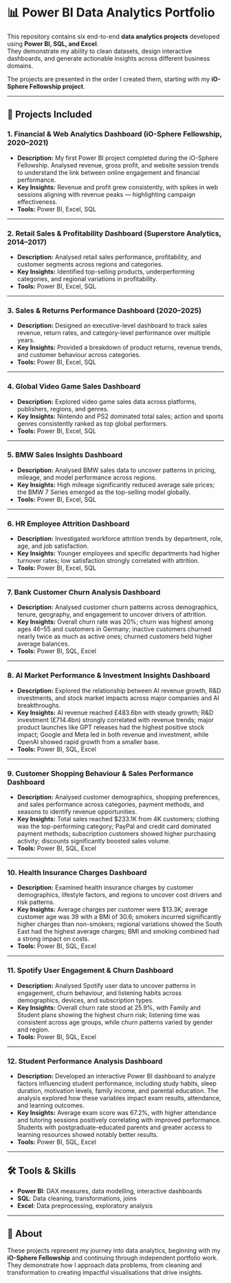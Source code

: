 # 📊 Power BI Data Analytics Portfolio

This repository contains six end-to-end **data analytics projects** developed using **Power BI, SQL, and Excel**.  
They demonstrate my ability to clean datasets, design interactive dashboards, and generate actionable insights across different business domains.  

The projects are presented in the order I created them, starting with my **iO-Sphere Fellowship project**.

---

## 🔹 Projects Included

### 1. Financial & Web Analytics Dashboard (iO-Sphere Fellowship, 2020–2021)
- **Description:** My first Power BI project completed during the iO-Sphere Fellowship. Analysed revenue, gross profit, and website session trends to understand the link between online engagement and financial performance.  
- **Key Insights:** Revenue and profit grew consistently, with spikes in web sessions aligning with revenue peaks — highlighting campaign effectiveness.  
- **Tools:** Power BI, Excel, SQL  

---

### 2. Retail Sales & Profitability Dashboard (Superstore Analytics, 2014–2017)
- **Description:** Analysed retail sales performance, profitability, and customer segments across regions and categories.  
- **Key Insights:** Identified top-selling products, underperforming categories, and regional variations in profitability.  
- **Tools:** Power BI, Excel, SQL  

---

### 3. Sales & Returns Performance Dashboard (2020–2025)
- **Description:** Designed an executive-level dashboard to track sales revenue, return rates, and category-level performance over multiple years.  
- **Key Insights:** Provided a breakdown of product returns, revenue trends, and customer behaviour across categories.  
- **Tools:** Power BI, Excel, SQL  

---
### 4. Global Video Game Sales Dashboard
- **Description:** Explored video game sales data across platforms, publishers, regions, and genres.  
- **Key Insights:** Nintendo and PS2 dominated total sales; action and sports genres consistently ranked as top global performers.  
- **Tools:** Power BI, Excel, SQL  

---

### 5. BMW Sales Insights Dashboard
- **Description:** Analysed BMW sales data to uncover patterns in pricing, mileage, and model performance across regions.  
- **Key Insights:** High mileage significantly reduced average sale prices; the BMW 7 Series emerged as the top-selling model globally.  
- **Tools:** Power BI, Excel, SQL  

---

### 6. HR Employee Attrition Dashboard
- **Description:** Investigated workforce attrition trends by department, role, age, and job satisfaction.  
- **Key Insights:** Younger employees and specific departments had higher turnover rates; low satisfaction strongly correlated with attrition.  
- **Tools:** Power BI, Excel, SQL

---

### 7. Bank Customer Churn Analysis Dashboard
- **Description:** Analysed customer churn patterns across demographics, tenure, geography, and engagement to uncover drivers of attrition.
- **Key Insights:** Overall churn rate was 20%; churn was highest among ages 46–55 and customers in Germany; inactive customers churned nearly twice as much as active ones; churned customers held higher average balances.
- **Tools:** Power BI, SQL, Excel

---

### 8. AI Market Performance & Investment Insights Dashboard
- **Description:** Explored the relationship between AI revenue growth, R&D investments, and stock market impacts across major companies and AI breakthroughs.
- **Key Insights:** AI revenue reached £483.6bn with steady growth; R&D investment (£714.4bn) strongly correlated with revenue trends; major product launches like GPT releases had the highest positive stock impact; Google and Meta led in both revenue and investment, while OpenAI showed rapid growth from a smaller base.
- **Tools:** Power BI, SQL, Excel

---

### 9. Customer Shopping Behaviour & Sales Performance Dashboard
- **Description:** Analysed customer demographics, shopping preferences, and sales performance across categories, payment methods, and seasons to identify revenue opportunities.
- **Key Insights:** Total sales reached $233.1K from 4K customers; clothing was the top-performing category; PayPal and credit card dominated payment methods; subscription customers showed higher purchasing activity; discounts significantly boosted sales volume.
- **Tools:** Power BI, SQL, Excel

---

### 10. Health Insurance Charges Dashboard
- **Description:** Examined health insurance charges by customer demographics, lifestyle factors, and regions to uncover cost drivers and risk patterns.
- **Key Insights:** Average charges per customer were $13.3K; average customer age was 39 with a BMI of 30.6; smokers incurred significantly higher charges than non-smokers; regional variations showed the South East had the highest average charges; BMI and smoking combined had a strong impact on costs.
- **Tools:** Power BI, SQL, Excel

---

### 11. Spotify User Engagement & Churn Dashboard
- **Description:** Analysed Spotify user data to uncover patterns in engagement, churn behaviour, and listening habits across demographics, devices, and subscription types.
- **Key Insights:** Overall churn rate stood at 25.9%, with Family and Student plans showing the highest churn risk; listening time was consistent across age groups, while churn patterns varied by gender and region.
- **Tools:** Power BI, SQL, Excel

---

### 12. Student Performance Analysis Dashboard
- **Description:** Developed an interactive Power BI dashboard to analyze factors influencing student performance, including study habits, sleep duration, motivation levels, family income, and parental education. The analysis explored how these variables impact exam results, attendance, and learning outcomes.
- **Key Insights:** Average exam score was 67.2%, with higher attendance and tutoring sessions positively correlating with improved performance. Students with postgraduate-educated parents and greater access to learning resources showed notably better results.
- **Tools:** Power BI, SQL, Excel

---

## 🛠️ Tools & Skills
- **Power BI**: DAX measures, data modelling, interactive dashboards  
- **SQL**: Data cleaning, transformations, joins  
- **Excel**: Data preprocessing, exploratory analysis  

---

## 📌 About
These projects represent my journey into data analytics, beginning with my **iO-Sphere Fellowship** and continuing through independent portfolio work.  
They demonstrate how I approach data problems, from cleaning and transformation to creating impactful visualisations that drive insights.
